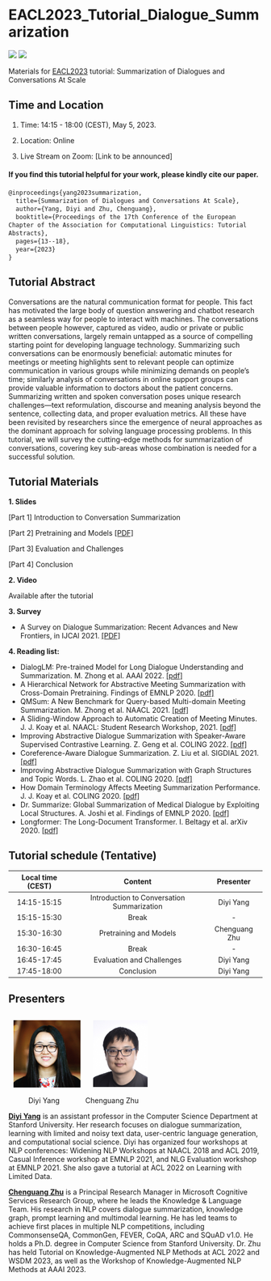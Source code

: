 # EACL2023_Tutorial_Dialogue_Summarization

![](https://img.shields.io/badge/Status-building-brightgreen) ![](https://img.shields.io/badge/PRs-Welcome-red) 

Materials for [EACL2023](https://2023.eacl.org/) tutorial: Summarization of Dialogues and Conversations At Scale

## Time and Location

1. Time: 14:15 - 18:00 (CEST), May 5, 2023.

2. Location: Online

3. Live Stream on Zoom: [Link to be announced]


#### If you find this tutorial helpful for your work, please kindly cite our paper.
```
@inproceedings{yang2023summarization,
  title={Summarization of Dialogues and Conversations At Scale},
  author={Yang, Diyi and Zhu, Chenguang},
  booktitle={Proceedings of the 17th Conference of the European Chapter of the Association for Computational Linguistics: Tutorial Abstracts},
  pages={13--18},
  year={2023}
}
```

## Tutorial Abstract 
Conversations are the natural communication format for people. This fact has motivated the large body of question answering and chatbot research as a seamless way for people to interact with machines. The conversations between people however, captured as video, audio or private or public written conversations, largely remain untapped as a source of compelling starting point for developing language technology. Summarizing such conversations can be enormously beneficial: automatic minutes for meetings or meeting highlights sent to relevant people can optimize communication in various groups while minimizing demands on people’s time; similarly analysis of conversations in online support groups can provide valuable information to doctors about the patient concerns.
Summarizing written and spoken conversation poses unique research challenges—text reformulation, discourse and meaning analysis beyond the sentence, collecting data, and proper evaluation metrics. All these have been revisited by researchers since the emergence of neural approaches as the dominant approach for solving language processing problems. In this tutorial, we will survey the cutting-edge methods for summarization of conversations, covering key sub-areas whose combination is needed for a successful solution.


## Tutorial Materials

**1. Slides** 

[Part 1] Introduction to Conversation Summarization	

[Part 2] Pretraining and Models [\[PDF\]](https://github.com/zcgzcgzcg1/EACL2023_Tutorial_Dialogue_Summarization/blob/main/slides/PART2_Pretraining_Models.pdf)

[Part 3] Evaluation and Challenges

[Part 4] Conclusion

**2. Video** 

Available after the tutorial

**3. Survey** 

- A Survey on Dialogue Summarization: Recent Advances and New Frontiers, in IJCAI 2021. [\[PDF\]](https://arxiv.org/pdf/2107.03175.pdf)

**4. Reading list:**


- DialogLM: Pre-trained Model for Long Dialogue Understanding and Summarization. M. Zhong et al. AAAI 2022. [\[pdf\]](https://ojs.aaai.org/index.php/AAAI/article/view/21432/21181)
- A Hierarchical Network for Abstractive Meeting Summarization with Cross-Domain Pretraining. Findings of EMNLP 2020. [\[pdf\]](https://aclanthology.org/2020.findings-emnlp.19.pdf) 
- QMSum: A New Benchmark for Query-based Multi-domain Meeting Summarization. M. Zhong et al. NAACL 2021. [\[pdf\]](https://arxiv.org/pdf/2104.05938)
- A Sliding-Window Approach to Automatic Creation of Meeting Minutes. J. J. Koay et al. NAACL: Student Research Workshop, 2021. [\[pdf\]](https://aclanthology.org/2021.naacl-srw.10.pdf)
- Improving Abstractive Dialogue Summarization with Speaker-Aware Supervised Contrastive Learning. Z. Geng et al. COLING 2022. [\[pdf\]](https://aclanthology.org/2022.coling-1.569.pdf)
- Coreference-Aware Dialogue Summarization. Z. Liu et al. SIGDIAL 2021. [\[pdf\]](https://arxiv.org/pdf/2106.08556.pdf)
- Improving Abstractive Dialogue Summarization with Graph Structures and Topic Words. L. Zhao et al. COLING 2020. [\[pdf\]](https://aclanthology.org/2020.coling-main.39.pdf)
- How Domain Terminology Affects Meeting Summarization Performance. J. J. Koay et al. COLING 2020. [\[pdf\]](https://aclanthology.org/2020.coling-main.499.pdf)
- Dr. Summarize: Global Summarization of Medical Dialogue by Exploiting Local Structures. A. Joshi et al. Findings of EMNLP 2020. [\[pdf\]](https://aclanthology.org/2020.findings-emnlp.335.pdf)
- Longformer: The Long-Document Transformer. I. Beltagy et al. arXiv 2020. [\[pdf\]](https://arxiv.org/pdf/2004.05150.pdf)

## Tutorial schedule (Tentative)

| Local time (CEST) | Content | Presenter |
| :---: | :---: | :---: |
| 14:15-15:15 | Introduction to Conversation Summarization | Diyi Yang |
| 15:15-15:30 | Break | - | - |
| 15:30-16:30 | Pretraining and Models | Chenguang Zhu |
| 16:30-16:45 | Break | - | - |
| 16:45-17:45 | Evaluation and Challenges | Diyi Yang |
| 17:45-18:00 | Conclusion | Diyi Yang |

## Presenters

## &nbsp; <img src="imgs/Diyi.jpg" height="133" align=center> &nbsp; &nbsp; <img src="imgs/Chenguang.jpg" width="108" align=center> &nbsp;  

&nbsp; &nbsp; &nbsp; &nbsp; &nbsp; Diyi Yang &nbsp; &nbsp; &nbsp; &nbsp; &nbsp; &nbsp; Chenguang Zhu

**[Diyi Yang](https://cs.stanford.edu/~diyiy/)** is an assistant professor in the Computer Science Department at Stanford University. Her research focuses on dialogue summarization, learning with limited and noisy text data, user-centric language generation, and computational social science. Diyi has organized four workshops at NLP conferences: Widening NLP Workshops at NAACL 2018 and ACL 2019, Casual Inference workshop at EMNLP 2021, and NLG Evaluation workshop at EMNLP 2021. She also gave a tutorial at ACL 2022 on Learning with Limited Data.

**[Chenguang Zhu](https://www.microsoft.com/en-us/research/people/chezhu/)** is a Principal Research Manager in Microsoft Cognitive Services Research Group, where he leads the Knowledge & Language Team. His research in NLP covers dialogue summarization, knowledge graph, prompt learning and multimodal learning. He has led teams to achieve first places in multiple NLP competitions, including CommonsenseQA, CommonGen, FEVER, CoQA, ARC and SQuAD v1.0. He holds a Ph.D. degree in Computer Science from Stanford University. Dr. Zhu has held Tutorial on Knowledge-Augmented NLP Methods at ACL 2022 and WSDM 2023, as well as the Workshop of Knowledge-Augmented NLP Methods at AAAI 2023.
